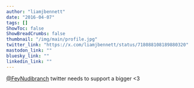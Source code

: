 ```yaml
---
author: "liamjbennett"
date: "2016-04-07"
tags: []
ShowToc: false
ShowBreadCrumbs: false
thumbnail: "/img/main/profile.jpg"
twitter_link: "https://x.com/liamjbennett/status/718088108189880320"
mastodon_link: ""
bluesky_link: ""
linkedin_link: ""
---
```


[@FeyNudibranch](https://x.com/FeyNudibranch) twitter needs to support a bigger &lt;3

